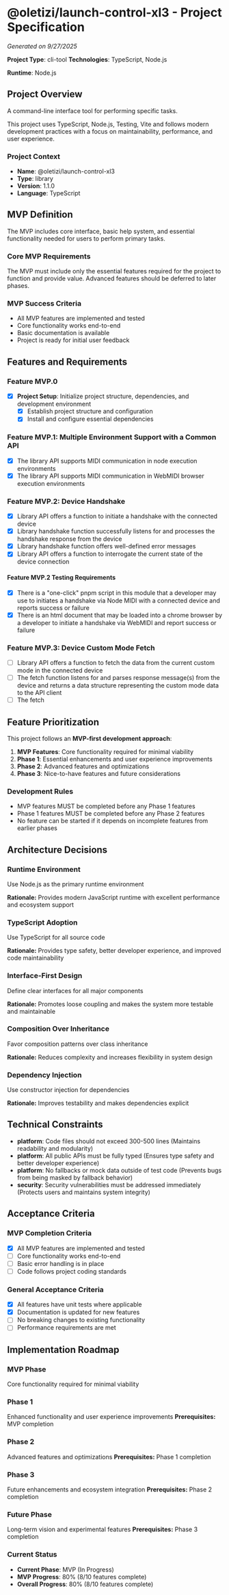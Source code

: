 # @oletizi/launch-control-xl3 - Project Specification

*Generated on 9/27/2025*

**Project Type**: cli-tool
**Technologies**: TypeScript, Node.js

**Runtime**: Node.js

## Project Overview

A command-line interface tool for performing specific tasks.

This project uses TypeScript, Node.js, Testing, Vite and follows modern development practices with a focus on
maintainability, performance, and user experience.

### Project Context

- **Name**: @oletizi/launch-control-xl3
- **Type**: library
- **Version**: 1.1.0
- **Language**: TypeScript

## MVP Definition

The MVP includes core interface, basic help system, and essential functionality needed for users to perform primary
tasks.

### Core MVP Requirements

The MVP must include only the essential features required for the project to function and provide value. Advanced
features should be deferred to later phases.

### MVP Success Criteria

- All MVP features are implemented and tested
- Core functionality works end-to-end
- Basic documentation is available
- Project is ready for initial user feedback

## Features and Requirements

### Feature MVP.0

- [x] **Project Setup**: Initialize project structure, dependencies, and development environment
    - [x] Establish project structure and configuration
    - [x] Install and configure essential dependencies

### Feature MVP.1: Multiple Environment Support with a Common API

- [x] The library API supports MIDI communication in node execution environments
- [x] The library API supports MIDI communication in WebMIDI browser execution environments

### Feature MVP.2: Device Handshake

- [x] Library API offers a function to initiate a handshake with the connected device
- [x] Library handshake function successfully listens for and processes the handshake response from the device
- [x] Library handshake function offers well-defined error messages
- [x] Library API offers a function to interrogate the current state of the device connection

#### Feature MVP.2 Testing Requirements

- [x] There is a "one-click" pnpm script in this module that a developer may use to initiates a handshake via Node MIDI
  with a connected device and reports success or failure
- [x] There is an html document that may be loaded into a chrome browser by a developer to initiate a handshake via
  WebMIDI and report success or failure

### Feature MVP.3: Device Custom Mode Fetch

- [ ] Library API offers a function to fetch the data from the current custom mode in the connected device
- [ ] The fetch function listens for and parses response message(s) from the device and returns a data structure
  representing the custom mode data to the API client
- [ ] The fetch

## Feature Prioritization

This project follows an **MVP-first development approach**:

1. **MVP Features**: Core functionality required for minimal viability
2. **Phase 1**: Essential enhancements and user experience improvements
3. **Phase 2**: Advanced features and optimizations
4. **Phase 3**: Nice-to-have features and future considerations

### Development Rules

- MVP features MUST be completed before any Phase 1 features
- Phase 1 features MUST be completed before any Phase 2 features
- No feature can be started if it depends on incomplete features from earlier phases

## Architecture Decisions

### Runtime Environment

Use Node.js as the primary runtime environment

**Rationale:** Provides modern JavaScript runtime with excellent performance and ecosystem support

### TypeScript Adoption

Use TypeScript for all source code

**Rationale:** Provides type safety, better developer experience, and improved code maintainability

### Interface-First Design

Define clear interfaces for all major components

**Rationale:** Promotes loose coupling and makes the system more testable and maintainable

### Composition Over Inheritance

Favor composition patterns over class inheritance

**Rationale:** Reduces complexity and increases flexibility in system design

### Dependency Injection

Use constructor injection for dependencies

**Rationale:** Improves testability and makes dependencies explicit

## Technical Constraints

- **platform**: Code files should not exceed 300-500 lines (Maintains readability and modularity)
- **platform**: All public APIs must be fully typed (Ensures type safety and better developer experience)
- **platform**: No fallbacks or mock data outside of test code (Prevents bugs from being masked by fallback behavior)
- **security**: Security vulnerabilities must be addressed immediately (Protects users and maintains system integrity)

## Acceptance Criteria

### MVP Completion Criteria

- [x] All MVP features are implemented and tested
- [ ] Core functionality works end-to-end
- [ ] Basic error handling is in place
- [ ] Code follows project coding standards

### General Acceptance Criteria

- [x] All features have unit tests where applicable
- [x] Documentation is updated for new features
- [ ] No breaking changes to existing functionality
- [ ] Performance requirements are met

## Implementation Roadmap

### MVP Phase

Core functionality required for minimal viability

### Phase 1

Enhanced functionality and user experience improvements
**Prerequisites:** MVP completion

### Phase 2

Advanced features and optimizations
**Prerequisites:** Phase 1 completion

### Phase 3

Future enhancements and ecosystem integration
**Prerequisites:** Phase 2 completion

### Future Phase

Long-term vision and experimental features
**Prerequisites:** Phase 3 completion

### Current Status

- **Current Phase**: MVP (In Progress)
- **MVP Progress**: 80% (8/10 features complete)
- **Overall Progress**: 80% (8/10 features complete)